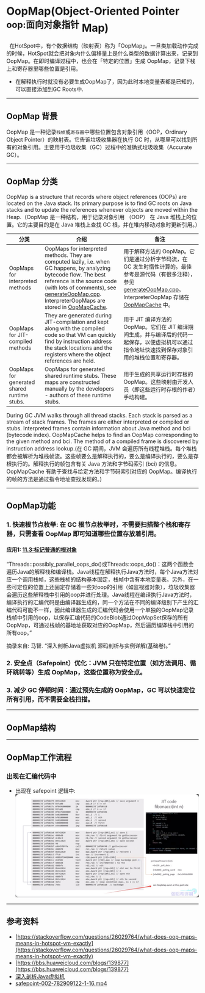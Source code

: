 # OopMap(Object-Oriented Pointer <sup>oop:面向对象指针</sup> Map)
&nbsp;&nbsp;在HotSpot中，有个数据结构（映射表）称为「OopMap」。一旦类加载动作完成的时候，HotSpot就会把对象内什么偏移量上是什么类型的数据计算出来，记录到OopMap。在即时编译过程中，也会在「特定的位置」生成 OopMap，记录下栈上和寄存器里哪些位置是引用。
- 在解释执行时就没有必要生成OopMap了，因为此时本地变量表都是已知的，可以直接添加到GC Roots中.

---

## OopMap 背景
OopMap 是一种记录`栈帧`或`寄存器`中哪些位置包含对象引用（OOP，Ordinary Object Pointer）的映射表。它告诉垃圾收集器在执行 GC 时，从哪里可以找到所有的对象引用。主要用于垃圾收集（GC）过程中的准确式垃圾收集（Accurate GC）。

---

## OopMap 分类
OopMap is a structure that records where object references (OOPs) are located on the Java stack. Its primary purpose is to find GC roots on Java stacks and to update the references whenever objects are moved within the Heap.（OopMap 是一种结构，用于记录对象引用 （OOP） 在 Java 堆栈上的位置。它的主要目的是在 Java 堆栈上查找 GC 根，并在堆内移动对象时更新引用。）

|分类|介绍|备注|
|-|-|-|
|OopMaps for interpreted methods|OopMaps for interpreted methods. They are computed lazily, i.e. when GC happens, by analyzing bytecode flow. The best reference is the source code (with lots of comments), see [generateOopMap.cpp](../../../005.OpenJDK/002.OpenJDK8u312-GA/OpenJDK8U312-GA/hotspot/src/share/vm/oops/generateOopMap.cpp). InterpreterOopMaps are stored in [OopMapCache](../../../005.OpenJDK/002.OpenJDK8u312-GA/OpenJDK8U312-GA/hotspot/src/share/vm/interpreter/oopMapCache.hpp).|用于解释方法的 OopMap。它们是通过分析字节码流，在 GC 发生时惰性计算的。最佳参考是源代码（有很多注释），参见  [generateOopMap.cpp](../../../005.OpenJDK/002.OpenJDK8u312-GA/OpenJDK8U312-GA/hotspot/src/share/vm/oops/generateOopMap.cpp)。InterpreterOopMap 存储在 [OopMapCache](../../../005.OpenJDK/002.OpenJDK8u312-GA/OpenJDK8U312-GA/hotspot/src/share/vm/interpreter/oopMapCache.hpp) 中。|
|OopMaps for JIT-compiled methods|They are generated during JIT-compilation and kept along with the compiled code so that VM can quickly find by instruction address the stack locations and the registers where the object references are held.|用于 JIT 编译方法的 OopMap。它们在 JIT 编译期间生成，并与编译后的代码一起保存，以便虚拟机可以通过指令地址快速找到保存对象引用的堆栈位置和寄存器。|
|OopMaps for generated shared runtime stubs.|OopMaps for generated shared runtime stubs. These maps are constructed manually by the developers - authors of these runtime stubs.|用于生成的共享运行时存根的 OopMap。这些映射由开发人员（即这些运行时存根的作者）手动构建。|

During GC JVM walks through all thread stacks. Each stack is parsed as a stream of stack frames. The frames are either interpreted or compiled or stubs. Interpreted frames contain information about Java method and bci (bytecode index). OopMapCache helps to find an OopMap corresponding to the given method and bci. The method of a compiled frame is discovered by instruction address lookup.(在 GC 期间，JVM 会遍历所有线程堆栈。每个堆栈都会被解析为堆栈帧流。这些帧要么是解释执行的，要么是编译执行的，要么是存根执行的。解释执行的帧包含有关 Java 方法和字节码索引 (bci) 的信息。OopMapCache 有助于查找与给定方法和字节码索引对应的 OopMap。编译执行的帧的方法是通过指令地址查找发现的。)

---

## OopMap功能
### 1. 快速根节点枚举: 在 GC 根节点枚举时，不需要扫描整个栈和寄存器，只需查看 OopMap 即可知道哪些位置存放着引用。
#### 应用1: [11.3:标记普通的根对象](../../../006.BOOKs/深入剖析Java虚拟机.epub)
“Threads::possibly_parallel_oops_do()或Threads::oops_do()：这两个函数会遍历Java的解释栈和编译栈。Java线程在解释执行Java方法时，每个Java方法对应一个调用栈帧，这些栈桢的结构基本固定，栈帧中含有本地变量表。另外，在一些可定位的位置上还固定存储着一些对oop的引用（如监视器对象），垃圾收集器会遍历这些解释栈中引用的oop并进行处理。Java线程在编译执行Java方法时，编译执行的汇编代码是由编译器生成的，同一个方法在不同的编译级别下产生的汇编代码可能不一样，因此编译器生成的汇编代码会使用一个单独的OopMap记录栈帧中引用的oop，以保存汇编代码的CodeBlob通过OopMapSet保存的所有OopMap，可通过栈帧的基地址获取对应的OopMap，然后遍历编译栈中引用的所有oop。”

摘录来自: 马智. “深入剖析Java虚拟机 源码剖析与实例详解(基础卷)。” 

### 2. 安全点（Safepoint）优化：JVM 只在特定位置（如方法调用、循环跳转等）生成 OopMap，这些位置称为安全点。
### 3. 减少 GC 停顿时间：通过预先生成的 OopMap，GC 可以快速定位所有引用，而不需要全栈扫描。

---

## OopMap结构

---
## OopMap工作流程
### 出现在汇编代码中
+ 出现在 safepoint 逻辑中:![oopMap-In_safepoint.jpg](./000.REFS/oopMap-In_safepoint.jpg)

---

## 参考资料
+ [https://stackoverflow.com/questions/26029764/what-does-oop-maps-means-in-hotspot-vm-exactly](https://stackoverflow.com/questions/26029764/what-does-oop-maps-means-in-hotspot-vm-exactly)
+ [https://bbs.huaweicloud.com/blogs/139877](https://bbs.huaweicloud.com/blogs/139877)
+ [深入剖析Java虚拟机](../../../006.BOOKs/深入剖析Java虚拟机.epub)
+ [safepoint-002-782909122-1-16.mp4](../../016.SafePoint/safepoint-002-782909122-1-16.mp4)


